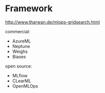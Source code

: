 # Framework

http://www.tharwan.de/mlops-gridsearch.html

commercial:
- AzureML
- Neptune
- Weighs
- Biases

open source:
- MLflow
- CLearML
- OpenMLOps
